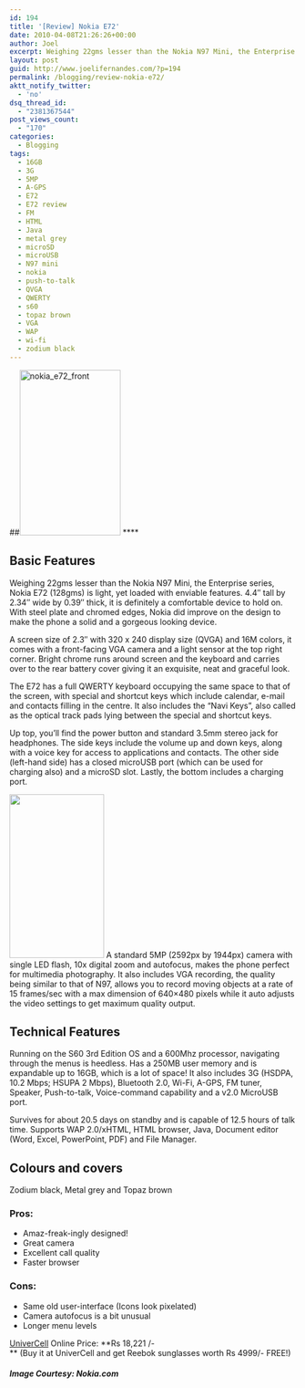 ```yaml
---
id: 194
title: '[Review] Nokia E72'
date: 2010-04-08T21:26:26+00:00
author: Joel
excerpt: Weighing 22gms lesser than the Nokia N97 Mini, the Enterprise series, Nokia E72 (128gms) is light, yet loaded with enviable features. 4.4" tall by 2.34" wide by 0.39" thick, it is definitely a comfortable device to hold on. With steel plate and chromed edges, Nokia did improve on the design to make the phone a solid and a gorgeous looking device.
layout: post
guid: http://www.joelifernandes.com/?p=194
permalink: /blogging/review-nokia-e72/
aktt_notify_twitter:
  - 'no'
dsq_thread_id:
  - "2381367544"
post_views_count:
  - "170"
categories:
  - Blogging
tags:
  - 16GB
  - 3G
  - 5MP
  - A-GPS
  - E72
  - E72 review
  - FM
  - HTML
  - Java
  - metal grey
  - microSD
  - microUSB
  - N97 mini
  - nokia
  - push-to-talk
  - QVGA
  - QWERTY
  - s60
  - topaz brown
  - VGA
  - WAP
  - wi-fi
  - zodium black
---
```

##<img class="alignright" title="nokia_e72_front" src="http://www.joelifernandes.com/wp-content/uploads/2010/04/nokia_e72_front.png" alt="nokia_e72_front" width="177" height="290" />  ****

## **Basic Features**

Weighing 22gms lesser than the Nokia N97 Mini, the Enterprise series, Nokia E72 (128gms) is light, yet loaded with enviable features. 4.4&#8243; tall by 2.34&#8243; wide by 0.39&#8243; thick, it is definitely a comfortable device to hold on. With steel plate and chromed edges, Nokia did improve on the design to make the phone a solid and a gorgeous looking device.

A screen size of 2.3&#8243; with 320 x 240 display size (QVGA) and 16M colors, it comes with a front-facing VGA camera and a light sensor at the top right corner. Bright chrome runs around screen and the keyboard and carries over to the rear battery cover giving it an exquisite, neat and graceful look.

The E72 has a full QWERTY keyboard occupying the same space to that of the screen, with special and shortcut keys which include calendar, e-mail and contacts filling in the centre. It also includes the “Navi Keys”, also called as the optical track pads lying between the special and shortcut keys.

<!--more-->

Up top, you’ll find the power button and standard 3.5mm stereo jack for headphones. The side keys include the volume up and down keys, along with a voice key for access to applications and contacts. The other side (left-hand side) has a closed microUSB port (which can be used for charging also) and a microSD slot. Lastly, the bottom includes a charging port.

<img class="alignleft" title="nokia_e72_back" src="http://www.joelifernandes.com/wp-content/uploads/2010/04/nokia_e72_back.png" alt="" width="166" height="287" /> A standard 5MP (2592px by 1944px) camera with single LED flash, 10x digital zoom and autofocus, makes the phone perfect for multimedia photography. It also includes VGA recording, the quality being similar to that of N97, allows you to record moving objects at a rate of 15 frames/sec with a max dimension of 640×480 pixels while it auto adjusts the video settings to get maximum quality output.

## **Technical Features**

Running on the S60 3rd Edition OS and a 600Mhz processor, navigating through the menus is heedless. Has a 250MB user memory and is expandable up to 16GB, which is a lot of space! It also includes 3G (HSDPA, 10.2 Mbps; HSUPA 2 Mbps), Bluetooth 2.0, Wi-Fi, A-GPS, FM tuner, Speaker, Push-to-talk, Voice-command capability and a v2.0 MicroUSB port.

Survives for about 20.5 days on standby and is capable of 12.5 hours of talk time. Supports WAP 2.0/xHTML, HTML browser, Java, Document editor (Word, Excel, PowerPoint, PDF) and File Manager.

## **Colours and covers**

Zodium black, Metal grey and Topaz brown

### Pros:

  * Amaz-freak-ingly designed!
  * Great camera
  * Excellent call quality
  * Faster browser

### Cons:

  * Same old user-interface (Icons look pixelated)
  * Camera autofocus is a bit unusual
  * Longer menu levels

<a href="http://www.univercell.in/" target="_blank">UniverCell</a> Online Price: **Rs 18,221 /-  
** <span style="font-weight: normal;">(Buy it at UniverCell and get Reebok sunglasses worth Rs 4999/- FREE!)</span>

##### _Image Courtesy: Nokia.com_